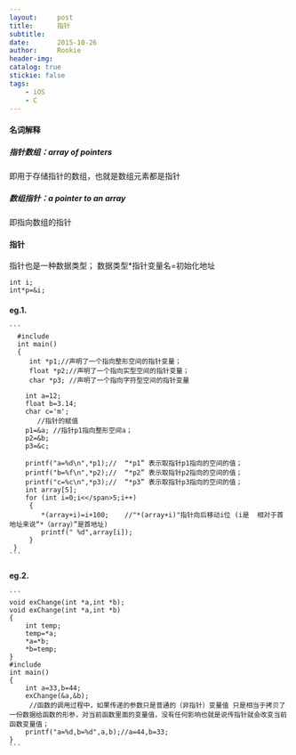 ```yaml
---
layout:     post
title:      指针
subtitle:   
date:       2015-10-26
author:     Rookie
header-img: 
catalog: true
stickie: false
tags:
    - iOS
    - C
---
```

#### 名词解释

##### 指针数组：array of pointers

即用于存储指针的数组，也就是数组元素都是指针

##### 数组指针：a pointer to an array

即指向数组的指针

#### 指针

指针也是一种数据类型；
数据类型*指针变量名=初始化地址

```
int i;
int*p=&i;
```

#### eg.1.

	```
	  #include
	  int main()
	  {
	     int *p1;//声明了一个指向整形空间的指针变量；
	     float *p2;//声明了一个指向实型空间的指针变量；
	     char *p3; //声明了一个指向字符型空间的指针变量
	   
	    int a=12;
	    float b=3.14;
	    char c='m';
	       //指针的赋值
	    p1=&a; //指针p1指向整形空间a；
	    p2=&b;
	    p3=&c;
	   
	    printf("a=%d\n",*p1);//  “*p1” 表示取指针p1指向的空间的值；
	    printf("b=%f\n",*p2);//  “*p2” 表示取指针p2指向的空间的值；
	    printf("c=%c\n",*p3);//  “*p3” 表示取指针p3指向的空间的值；
	    int array[5];
	    for (int i=0;i<</span>5;i++)
	     {
	        *(array+i)=i+100;    //"*(array+i)"指针向后移动i位 (i是  相对于首地址来说“*（array）”是首地址)
	        printf(" %d",array[i]);
	     }
	 }
	```

#### eg.2.

	```
	void exChange(int *a,int *b);
	void exChange(int *a,int *b)
	{
	    int temp;
	    temp=*a;
	    *a=*b;
	    *b=temp;
	}
	#include 
	int main()
	{
	    int a=33,b=44;
	    exChange(&a,&b);
	     //函数的调用过程中，如果传递的参数只是普通的（非指针）变量值 只是相当于拷贝了一份数据给函数的形参，对当前函数里面的变量值，没有任何影响也就是说传指针就会改变当前函数变量值；
	    printf("a=%d,b=%d",a,b);//a=44,b=33;
	}
	```